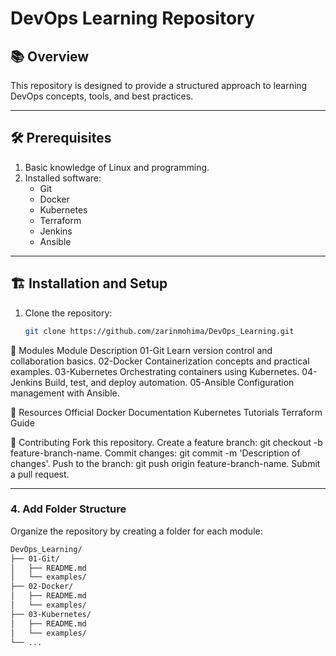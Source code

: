 # DevOps Learning Repository

## 📚 Overview
This repository is designed to provide a structured approach to learning DevOps concepts, tools, and best practices.

---

## 🛠 Prerequisites
1. Basic knowledge of Linux and programming.
2. Installed software:
   - Git
   - Docker
   - Kubernetes
   - Terraform
   - Jenkins
   - Ansible

---

## 🏗️ Installation and Setup
1. Clone the repository:
   ```bash
   git clone https://github.com/zarinmohima/DevOps_Learning.git
   
📘 Modules
Module	Description
01-Git	Learn version control and collaboration basics.
02-Docker	Containerization concepts and practical examples.
03-Kubernetes	Orchestrating containers using Kubernetes.
04-Jenkins	Build, test, and deploy automation.
05-Ansible	Configuration management with Ansible.

📖 Resources
Official Docker Documentation
Kubernetes Tutorials
Terraform Guide

🤝 Contributing
Fork this repository.
Create a feature branch: git checkout -b feature-branch-name.
Commit changes: git commit -m 'Description of changes'.
Push to the branch: git push origin feature-branch-name.
Submit a pull request.


---

### 4. **Add Folder Structure**
Organize the repository by creating a folder for each module:
```bash
DevOps_Learning/
├── 01-Git/
│   ├── README.md
│   └── examples/
├── 02-Docker/
│   ├── README.md
│   └── examples/
├── 03-Kubernetes/
│   ├── README.md
│   └── examples/
└── ...
